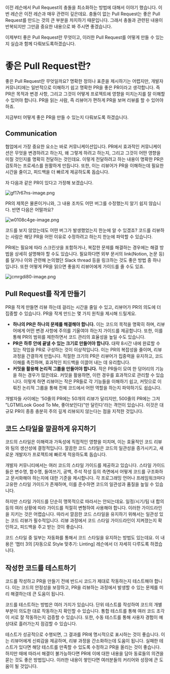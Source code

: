 이전 레슨에서 Pull Request의 충돌을 최소화하는 방법에 대해서 이야기 했습니다. 이번 레슨은 이전 레슨과 매우 관련이 깊은데요. 충돌이 없는 Pull Request는 좋은 Pull Request를 만드는 것의 큰 부분을 차지하기 때문입니다. 그래서 충돌과 관련된 내용이 반복되지만 그만큼 중요한 내용으로 봐 주시면 좋겠습니다.

이제부터 좋은 Pull Request란 무엇이고, 이러한 Pull Request를 어떻게 만들 수 있는지 실습과 함께 다뤄보도록하겠습니다.

# 좋은 Pull Request란?

좋은 Pull Request란 무엇일까요? 명확한 정의나 표준을 제시하기는 어렵지만, 개발자 커뮤니티에는 일반적으로 이해하기 쉽고 명확한 PR을 좋은 PR이라고 생각합니다. 즉 PR은 목적과 변경 사항, 그리고 그것이 어떻게 프로젝트에 영향을 미치는지를 잘 이해할 수 있어야 합니다. PR을 읽는 사람, 즉 리뷰어가 편하게 PR을 보며 리뷰를 할 수 있어야 하죠.

지금부터 어떻게 좋은 PR을 만들 수 있는지 다뤄보도록 하겠습니다.

## Communication

협업에서 가장 중요한 요소는 바로 커뮤니케이션입니다. PR에서 효과적인 커뮤니케이션은 무엇을 변경하려고 하는지, 왜 그렇게 하려고 하는지, 그리고 그것이 어떤 영향을 미칠 것인지를 명확히 전달하는 것인데요. 이렇게 전달하려고 하는 내용이 명확한 PR은 검토하는 프로세스를 원활하게 만듭니다. 또한, 이는 리뷰어가 PR을 이해하는데 필요한 시간을 줄이고, 피드백을 더 빠르게 제공하도록 돕습니다.

자 다음과 같은 PR이 있다고 가정해 보겠습니다.

![gf17r67ns-image.png](https://bakey-api.codeit.kr/api/files/resource?root=static&seqId=6652&version=&directory=gf17r67ns-image.png&name=gf17r67ns-image.png)

PR의 제목은 물론이거니와, 그 내용 조차도 어떤 버그를 수정했는지 알기 쉽지 않습니다. 반면 다음은 어떨까요?

![w0108c4ge-image.png](https://bakey-api.codeit.kr/api/files/resource?root=static&seqId=6652&version=&directory=w0108c4ge-image.png&name=w0108c4ge-image.png)

코드를 보지 않았는데도 어떤 버그가 발생했었는지 한눈에 알 수 있겠죠? 코드를 리뷰하는 사람은 해당 PR을 어떤 이유로 수정하려고 하는지 한눈에 파악할 수 있습니다.

PR에는 필요에 따라 스크린샷을 포함하거나, 복잡한 문제를 해결하는 경우에는 해결 방법을 상세히 설명해야 할 수도 있습니다. 필요하다면 외부 문서의 link(Notion, 논문 등)를 달거나 이와 관련해 논의했던 Slack thread 등을 링크하는 것도 좋은 방법 중 하나 입니다. 또한 어떻게 PR을 읽으면 좋을지 리뷰어에게 가이드를 줄 수도 있죠.

![jcmrgdi80-image.png](https://bakey-api.codeit.kr/api/files/resource?root=static&seqId=6652&version=&directory=jcmrgdi80-image.png&name=jcmrgdi80-image.png)

## Pull Request를 작게 만들기

PR을 작게 만들면 리뷰 하는데 걸리는 시간을 줄일 수 있고, 리뷰어가 PR의 의도에 더 집중할 수 있습니다. PR을 작게 만드는 몇 가지 원칙을 제시해 드릴게요.

- **하나의 PR은 하나의 문제를 해결해야 합니다.** 이는 코드의 목적을 명확히 하며, 리뷰어에게 어떤 변경 사항에 주의를 기울여야 하는지 가이드를 제공합니다. 또한, 이를 통해 PR의 범위를 제한하면서 코드 관리의 효율성을 높일 수도 있습니다.
- **PR은 하루 안에 끝낼 수 있는 크기로 만들어야 합니다.** 대략 8시간 내에 완료할 수 있는 작업을 PR로 구성하는 것이 이상적입니다. 이는 PR의 복잡성을 줄이며, 리뷰 과정을 간결하게 만듭니다. 적절한 크기의 PR은 리뷰어가 집중력을 유지하고, 코드 이해를 촉진하며, 효과적인 피드백을 이끌어 내는 데 유리합니다.
- **커밋을 활용해 논리적 그룹을 만들어야 합니다.** 작은 PR들이 모여 한 덩어리의 기능을 하는 경우가 많은데요. 커밋을 활용하면, 이런 경우를 효과적으로 관리할 수 있습니다. 이렇게 하면 리뷰어는 작은 PR들로 각 기능들을 이해하기 쉽고, 커밋으로 이뤄진 논리적 그룹을 통해 전체 코드에서 어떤 역할을 하는지 파악하기도 쉽습니다.

개발자들 사이에는 '50줄의 PR에는 50개의 리뷰가 달리지만, 500줄의 PR에는 그저 "LGTM(Look Good To Me, 좋아보인다)"만 달린다'라는 격언이 있습니다. 이것은 대규모 PR이 종종 충분히 주의 깊게 리뷰되지 않는다는 점을 지적한 것입니다.

## 코드 스타일을 깔끔하게 유지하기

코드의 스타일은 이해력과 가독성에 직접적인 영향을 미치며, 이는 효율적인 코드 리뷰와 팀의 생산성에 결정적입니다. 깔끔한 코드 스타일은 코드의 일관성을 증가시키고, 새로운 개발자가 프로젝트에 빠르게 적응하도록 돕습니다.

개발자 커뮤니티에서는 여러 코드의 스타일 가이드를 제공하고 있습니다. 스타일 가이드들은 변수명, 함수명, 들여쓰기, 공백, 주석 작성 등의 측면에서 어떻게 코드를 구조화하고 문서화해야 하는지에 대한 기준을 제시합니다. 각 프로그래밍 언어나 프레임워크마다 고유한 스타일 가이드가 존재하며, 이를 준수하면 코드의 일관성과 품질을 높일 수 있습니다.

하지만 스타일 가이드를 단순히 맹목적으로 따라서는 안되는데요. 일정/시기/팀 내 합의 등의 여러 상황에 따라 가이드를 적절히 변형하여 사용해야 합니다. 이러한 가이드라인을 지키는 것은 어렵습니다. 따라서 깔끔한 코드 스타일을 유지하기 위해서는 일관성 있는 코드 리뷰가 필수적입니다. 리뷰 과정에서 코드 스타일 가이드라인이 지켜졌는지 확인하고, 피드백을 주고 받는 것이 좋습니다.

코드 스타일 중 일부는 자동화를 통해서 코드 스타일을 유지하는 방법도 있는데요. 이 내용은 ‘챕터 3의 [자동으로 Style 맞추기: Linting] 레슨에서 더 자세히 다루도록 하겠습니다.

## **작성한 코드를 테스트하기**

코드를 작성하고 PR을 만들기 전에 반드시 코드가 제대로 작동하는지 테스트해야 합니다. 이는 코드의 안정성을 보장하고, PR을 리뷰하는 과정에서 발생할 수 있는 문제를 미리 해결하는데 큰 도움이 됩니다.

코드를 테스트하는 방법은 여러 가지가 있습니다. 단위 테스트를 작성하여 코드의 개별 부분이 의도한 대로 작동하는지 확인할 수 있습니다. 통합 테스트를 통해 여러 코드 조각이 서로 잘 작동하는지 검증할 수 있습니다. 또한, 수동 테스트를 통해 사용자 경험이 예상대로 흘러가는지 점검할 수 있습니다.

테스트가 성공적으로 수행되면, 그 결과를 PR에 명시적으로 표시하는 것이 좋습니다. 이는 리뷰어에게 신뢰감을 제공하며, 리뷰 과정을 간소화하는데 도움이 됩니다. 실패한 테스트가 있다면 해당 테스트를 만족할 수 있도록 수정하고 PR을 올리는 것이 좋습니다. 하지만 때에 따라서 해결이 불가능하다면 PR에 이에 대한 내용을 담아 동료들의 의견을 묻는 것도 좋은 방법입니다. 이러한 내용이 쌓인다면 여러분들의 커리어와 성장에 큰 도움이 될 것입니다.